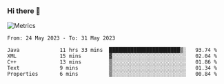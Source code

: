 ### Hi there 👋

![Metrics](https://github.com/radoapx/radoapx/blob/main/github-metrics.svg)

<!--START_SECTION:waka-->

```text
From: 24 May 2023 - To: 31 May 2023

Java             11 hrs 33 mins  ███████████████████████▒░   93.74 %
XML              15 mins         ▓░░░░░░░░░░░░░░░░░░░░░░░░   02.04 %
C++              13 mins         ▒░░░░░░░░░░░░░░░░░░░░░░░░   01.86 %
Text             9 mins          ▒░░░░░░░░░░░░░░░░░░░░░░░░   01.34 %
Properties       6 mins          ▒░░░░░░░░░░░░░░░░░░░░░░░░   00.84 %
```

<!--END_SECTION:waka-->

<!--
**radoapx/radoapx** is a ✨ _special_ ✨ repository because its `README.md` (this file) appears on your GitHub profile.

Here are some ideas to get you started:

- 🔭 I’m currently working on ...
- 🌱 I’m currently learning ...
- 👯 I’m looking to collaborate on ...
- 🤔 I’m looking for help with ...
- 💬 Ask me about ...
- 📫 How to reach me: ...
- 😄 Pronouns: ...
- ⚡ Fun fact: ...
-->
